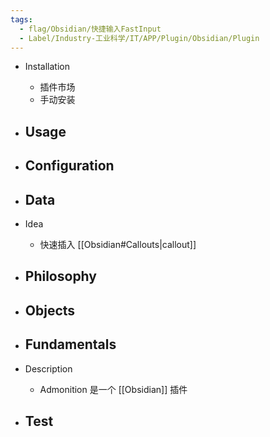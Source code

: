 ```yaml
---
tags:
  - flag/Obsidian/快捷输入FastInput
  - Label/Industry-工业科学/IT/APP/Plugin/Obsidian/Plugin
---
```


- Installation
    - 插件市场
    - 手动安装

- Usage
    - 

- Configuration
    - 

- Data
    - 

- Idea
    - 快速插入 [[Obsidian#Callouts|callout]]

- Philosophy
    - 

- Objects
    - 

- Fundamentals
    - 

- Description
    - Admonition 是一个 [[Obsidian]] 插件

- Test
    - 

